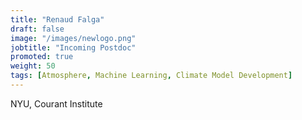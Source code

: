 ```yaml
---
title: "Renaud Falga"
draft: false
image: "/images/newlogo.png"
jobtitle: "Incoming Postdoc"
promoted: true
weight: 50
tags: [Atmosphere, Machine Learning, Climate Model Development]
---
```



NYU, Courant Institute
